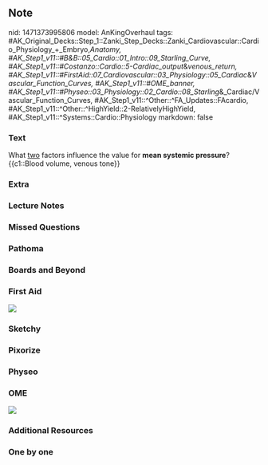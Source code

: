 ## Note
nid: 1471373995806
model: AnKingOverhaul
tags: #AK_Original_Decks::Step_1::Zanki_Step_Decks::Zanki_Cardiovascular::Cardio_Physiology_+_Embryo,_Anatomy, #AK_Step1_v11::#B&B::05_Cardio::01_Intro::09_Starling_Curve, #AK_Step1_v11::#Costanzo::Cardio::5-Cardiac_output_&_venous_return, #AK_Step1_v11::#FirstAid::07_Cardiovascular::03_Physiology::05_Cardiac_&_Vascular_Function_Curves, #AK_Step1_v11::#OME_banner, #AK_Step1_v11::#Physeo::03_Physiology::02_Cardio::08_Starling_&_Cardiac/Vascular_Function_Curves, #AK_Step1_v11::^Other::^FA_Updates::FAcardio, #AK_Step1_v11::^Other::^HighYield::2-RelativelyHighYield, #AK_Step1_v11::^Systems::Cardio::Physiology
markdown: false

### Text
<div>
  <div>
    What <u>two</u> factors influence the value for <b>mean
    systemic pressure</b>?
  </div>
  <div>
    {{c1::Blood volume, venous tone}}
  </div>
</div>

### Extra


### Lecture Notes


### Missed Questions


### Pathoma


### Boards and Beyond


### First Aid
<img src="tmpD14ttV.png">

### Sketchy


### Pixorize


### Physeo


### OME
<div class="ome-widget">
  <a href="https://onlinemeded.org?ref=anki"><img src=
  "_OME_AnkiFlashcards_General_3.png"></a>
</div>

### Additional Resources


### One by one

